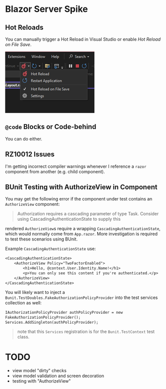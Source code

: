 # Blazor Server Spike

## Hot Reloads

You can manually trigger a Hot Reload in Visual Studio or enable *Hot Reload on File Save*.

![Hot Reload](img/hot_reload.png)

## `@code` Blocks or Code-behind

You can do either.

## RZ10012 Issues

I'm getting incorrect compiler warnings whenever I reference a `razor` component from another (e.g. child component).

## BUnit Testing with AuthorizeView in Component

You may get the following error if the component under test contains an `AuthorizeView` component:

> Authorization requires a cascading parameter of type Task<AuthenticationState>. Consider using CascadingAuthenticationState to supply this

rendered `AuthorizeView`s require a wrapping `CascadingAuthenticationState`, which would normally come from `App.razor`. More investigation is required to test these scenarios using BUnit.

Example `CascadingAuthenticationState` use:

```
<CascadingAuthenticationState>
    <AuthorizeView Policy="TwoFactorEnabled">
        <h1>Hello, @context.User.Identity.Name!</h1>
        <p>You can only see this content if you're authenticated.</p>
    </AuthorizeView>
</CascadingAuthenticationState>
```

You will likely want to inject a `Bunit.TestDoubles.FakeAuthorizationPolicyProvider` into the test services collection as well:

```
IAuthorizationPolicyProvider authPolicyProvider = new FakeAuthorizationPolicyProvider();
Services.AddSingleton(authPolicyProvider);
```

> note that this `Services` registration is for the `Bunit.TestContext` test class.

# TODO

- view model "dirty" checks
- view model validation and screen decoration
- testing with "AuthorizeView"
